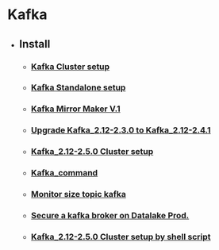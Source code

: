 # Kafka

- ## Install
    - ###  [Kafka Cluster setup](https://github.com/mrockstyle/Kafka/blob/master/Kafka%20cluster.md)
    - ### [Kafka Standalone setup](https://github.com/mrockstyle/Kafka/blob/master/kafka%20standalone.md)
    - ### [Kafka Mirror Maker V.1](https://github.com/mrockstyle/Kafka/blob/master/Kafka%20Mirror%20Maker%20V01.md)
    - ### [Upgrade Kafka_2.12-2.3.0 to Kafka_2.12-2.4.1](https://github.com/mrockstyle/Kafka/blob/master/kafkaupgrade.md)
    - ###  [Kafka_2.12-2.5.0 Cluster setup ](https://github.com/mrockstyle/Kafka/blob/master/kafka_2.12-2.5.md)
    - ### [Kafka_command ](https://github.com/mrockstyle/Kafka/blob/master/kafka-command.md)
    - ### [Monitor size topic kafka](https://github.com/mrockstyle/Kafka/blob/master/monitor%20size%20topic%20kafka%20.md)
    - ### [Secure a kafka broker on Datalake Prod.](https://github.com/mrockstyle/Kafka/blob/master/Secure%20a%20kafka%20broker.md)
    - ### [Kafka_2.12-2.5.0 Cluster setup by shell script](https://github.com/mrockstyle/Kafka/blob/master/Setup%20Kafka%20Cluster%20by%20shell%20script.md)
